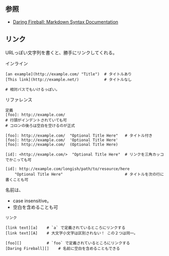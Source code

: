 
## 参照

- [Daring Fireball: Markdown Syntax Documentation](https://daringfireball.net/projects/markdown/syntax)


## リンク

URLっぽい文字列を書くと、勝手にリンクしてくれる。

インライン

```
[an example](http://example.com/ "Title")  # タイトルあり
[This link](http://example.net/)           # タイトルなし

# 相対パスでもいけるっぽい。
```

リファレンス

```
定義
[foo]: http://example.com/
# 行頭がインデントされていても可
# コロンの後ろは空白を空けるのが正式

[foo]: http://example.com/  "Optional Title Here"   # タイトル付き
[foo]: http://example.com/  'Optional Title Here'
[foo]: http://example.com/  (Optional Title Here)

[id]: <http://example.com/>  "Optional Title Here"  # リンクを三角カッコでかこっても可

[id]: http://example.com/longish/path/to/resource/here
    "Optional Title Here"                           # タイトルを次の行に書くことも可

```

名前は、
- case insensitive。
- 空白を含めることも可

```
リンク

[link text][a]    # `a` で定義されているところにリンクする
[link text][A]    # 大文字小文字は区別されない！ この２つは同一。

[foo][]           # `foo` で定義されているところにリンクする
[Daring Fireball][]    # 名前に空白を含めることもできる
```

